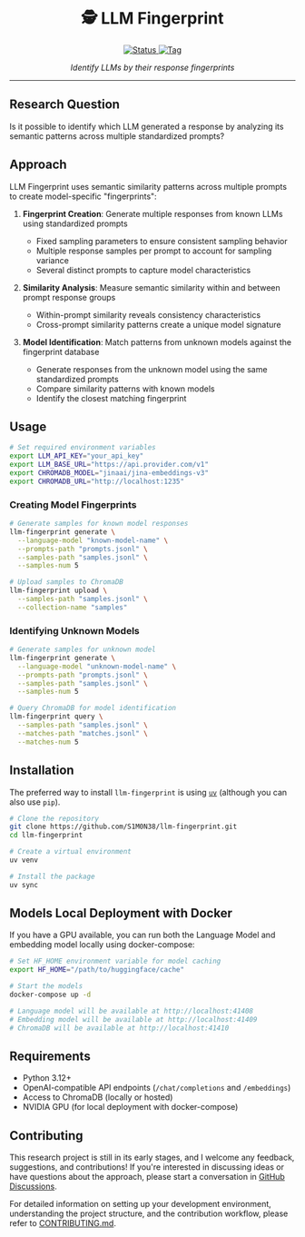 <div align="center">
  <h1>🕵&nbsp;LLM Fingerprint</h1>
  <p align="center">
    <a href="https://github.com/S1M0N38/llm-fingerprint">
      <img alt="Status" src="https://img.shields.io/badge/Status-WIP-yellow?style=for-the-badge"/>
    </a>
    <a href="https://github.com/S1M0N38/llm-fingerprint/tags">
      <img alt="Tag" src="https://img.shields.io/github/v/tag/S1M0N38/llm-fingerprint?style=for-the-badge&color=blue"/>
    </a>
  </p>
  <p>
    <em>Identify LLMs by their response fingerprints</em>
  </p>
  <hr>
</div>

## Research Question

Is it possible to identify which LLM generated a response by analyzing its semantic patterns across multiple standardized prompts?

## Approach

LLM Fingerprint uses semantic similarity patterns across multiple prompts to create model-specific "fingerprints":

1. **Fingerprint Creation**: Generate multiple responses from known LLMs using standardized prompts

   - Fixed sampling parameters to ensure consistent sampling behavior
   - Multiple response samples per prompt to account for sampling variance
   - Several distinct prompts to capture model characteristics

2. **Similarity Analysis**: Measure semantic similarity within and between prompt response groups

   - Within-prompt similarity reveals consistency characteristics
   - Cross-prompt similarity patterns create a unique model signature

3. **Model Identification**: Match patterns from unknown models against the fingerprint database

   - Generate responses from the unknown model using the same standardized prompts
   - Compare similarity patterns with known models
   - Identify the closest matching fingerprint

## Usage

```bash
# Set required environment variables
export LLM_API_KEY="your_api_key"
export LLM_BASE_URL="https://api.provider.com/v1"
export CHROMADB_MODEL="jinaai/jina-embeddings-v3"
export CHROMADB_URL="http://localhost:1235"
```

### Creating Model Fingerprints

```bash
# Generate samples for known model responses
llm-fingerprint generate \
  --language-model "known-model-name" \
  --prompts-path "prompts.jsonl" \
  --samples-path "samples.jsonl" \
  --samples-num 5

# Upload samples to ChromaDB
llm-fingerprint upload \
  --samples-path "samples.jsonl" \
  --collection-name "samples"
```

### Identifying Unknown Models

```bash
# Generate samples for unknown model
llm-fingerprint generate \
  --language-model "unknown-model-name" \
  --prompts-path "prompts.jsonl" \
  --samples-path "samples.jsonl" \
  --samples-num 5

# Query ChromaDB for model identification
llm-fingerprint query \
  --samples-path "samples.jsonl" \
  --matches-path "matches.jsonl" \
  --matches-num 5
```

## Installation

The preferred way to install `llm-fingerprint` is using [`uv`](https://docs.astral.sh/uv/) (although you can also use `pip`).

```bash
# Clone the repository
git clone https://github.com/S1M0N38/llm-fingerprint.git
cd llm-fingerprint

# Create a virtual environment
uv venv

# Install the package
uv sync
```

## Models Local Deployment with Docker

If you have a GPU available, you can run both the Language Model and embedding model locally using docker-compose:

```bash
# Set HF_HOME environment variable for model caching
export HF_HOME="/path/to/huggingface/cache"

# Start the models
docker-compose up -d

# Language model will be available at http://localhost:41408
# Embedding model will be available at http://localhost:41409
# ChromaDB will be available at http://localhost:41410
```

## Requirements

- Python 3.12+
- OpenAI-compatible API endpoints (`/chat/completions` and `/embeddings`)
- Access to ChromaDB (locally or hosted)
- NVIDIA GPU (for local deployment with docker-compose)

## Contributing

This research project is still in its early stages, and I welcome any feedback, suggestions, and contributions! If you're interested in discussing ideas or have questions about the approach, please start a conversation in [GitHub Discussions](https://github.com/S1M0N38/llm-fingerprint/discussions).

For detailed information on setting up your development environment, understanding the project structure, and the contribution workflow, please refer to [CONTRIBUTING.md](CONTRIBUTING.md).
